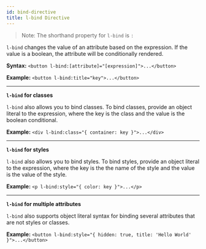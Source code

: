 ```yaml
---
id: bind-directive
title: l-bind Directive
---
```


> Note: The shorthand property for `l-bind` is `:`

`l-bind` changes the value of an attribute based on the expression. If the value is a boolean, the attribute will be conditionally rendered.

**Syntax:** `<button l-bind:[attribute]="[expression]">...</button>`

**Example:** `<button l-bind:title="key">...</button>`

---

**`l-bind` for classes**

`l-bind` also allows you to bind classes. To bind classes, provide an object literal to the expression, where the key is the class and the value is the boolean conditional.

**Example:** `<div l-bind:class="{ container: key }">...</div>`

---

**`l-bind` for styles**

`l-bind` also allows you to bind styles. To bind styles, provide an object literal to the expression, where the key is the the name of the style and the value is the value of the style.

**Example:** `<p l-bind:style="{ color: key }">...</p>`

---

**`l-bind` for multiple attributes**

`l-bind` also supports object literal syntax for binding several attributes that are not styles or classes.

**Example:** `<button l-bind:style="{ hidden: true, title: 'Hello World' }">...</button>`

